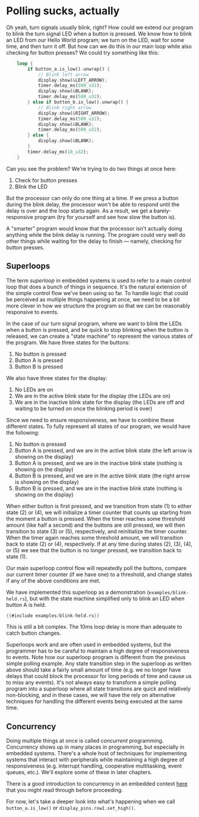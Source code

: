 # Polling sucks, actually

Oh yeah, turn signals usually blink, right?  How could we extend our program to blink the turn signal LED when a button is pressed.  We know how to blink an LED from our Hello World program; we turn on the LED, wait for some time, and then turn it off.  But how can we do this in our main loop while also checking for button presses?  We could try something like this:

```rust
    loop {
        if button_a.is_low().unwrap() {
            // Blink left arrow
            display.show(&LEFT_ARROW);
            timer.delay_ms(500_u32);
            display.show(&BLANK);
            timer.delay_ms(500_u32);
        } else if button_b.is_low().unwrap() {
            // Blink right arrow
            display.show(&RIGHT_ARROW);
            timer.delay_ms(500_u32);
            display.show(&BLANK);
            timer.delay_ms(500_u32);
        } else {
            display.show(&BLANK);
        }
        timer.delay_ms(10_u32);
    }
```

Can you see the problem?  We're trying to do two things at once here: 

1. Check for button presses
2. Blink the LED

But the processor can only do one thing at a time.  If we press a button during the blink delay, the processor won't be able to respond until the delay is over and the loop starts again.  As a result, we get a barely-responsive program (try for yourself and see how slow the button is).

A "smarter" program would know that the processor isn't actually doing anything while the blink delay is running. The program could very well do other things while waiting for the delay to finish — namely, checking for button presses.

## Superloops

The term *superloop* in embedded systems is used to refer to a main control loop that does a bunch of things in sequence.  It's the natural extension of the simple control flow we've been using so far.  To handle logic that could be perceived as mutliple things happening at once, we need to be a bit more clever in how we structure the program so that we can be reasonably responsive to events.

In the case of our turn signal program, where we want to blink the LEDs when a button is pressed, and be quick to stop blinking when the button is released, we can create a "state machine" to represent the various states of the program.  We have three states for the buttons:

1. No button is pressed
2. Button A is pressed
3. Button B is pressed

We also have three states for the display:

1. No LEDs are on
2. We are in the active blink state for the display (the LEDs are on)
3. We are in the inactive blink state for the display (the LEDs are off and waiting to be turned on once the blinking period is over)

Since we need to ensure responsiveness, we have to combine these different states.  To fully represent all states of our program, we would have the following:

1. No button is pressed
2. Button A is pressed, and we are in the active blink state (the left arrow is showing on the display)
3. Button A is pressed, and we are in the inactive blink state (nothing is showing on the display)
4. Button B is pressed, and we are in the active blink state (the right arrow is showing on the display)
5. Button B is pressed, and we are in the inactive blink state (nothing is showing on the display)

When either button is first pressed, and we transition from state (1) to either state (2) or (4), we will initialize a timer counter that counts up starting from the moment a button is pressed.  When the timer reaches some threshold amount (like half a second) and the buttons are still pressed, we will then transition to state (3) or (5), respectively, and reinitialize the timer counter.  When the timer again reaches some threshold amount, we will transition back to state (2) or (4), respectively.  If at any time during states (2), (3), (4), or (5) we see that the button is no longer pressed, we transition back to state (1).

Our main superloop control flow will repeatedly poll the buttons, compare our current timer counter (if we have one) to a threshold, and change states if any of the above conditions are met.

We have implemented this superloop as a demonstration (`examples/blink-held.rs`), but with the state machine simplified only to blink an LED when button A is held.

```rust
{{#include examples/blink-held.rs}}
```

This is still a bit complex. The 10ms loop delay is more
than adequate to catch button changes.

Superloops work and are often used in embedded systems, but the programmer has to be careful to maintain a high degree of responsiveness to events.  Note how our superloop program is different from the previous simple polling example.  Any state transition step in the superloop as written above should take a fairly small amount of time (e.g. we no longer have delays that could block the processor for long periods of time and cause us to miss any events).  It's not always easy to transform a simple polling program into a superloop where all state transitions are quick and relatively non-blocking, and in these cases, we will have the rely on alternative techniques for handling the different events being executed at the same time.

## Concurrency

Doing multiple things at once is called *concurrent* programming. Concurrency shows up in many places in programming, but especially in embedded systems.  There's a whole host of techniques for implementing systems that interact with peripherals while maintaining a high degree of responsiveness (e.g. interrupt handling, cooperative multitasking, event queues, etc.).  We'll explore some of these in later chapters.

There is a good introduction to concurrency in an embedded context [here] that
you might read through before proceeding.

[here]: https://docs.rust-embedded.org/book/concurrency/index.html


For now, let's take a deeper look into what's happening when we call `button_a.is_low()` or `display_pins.row1.set_high()`.
